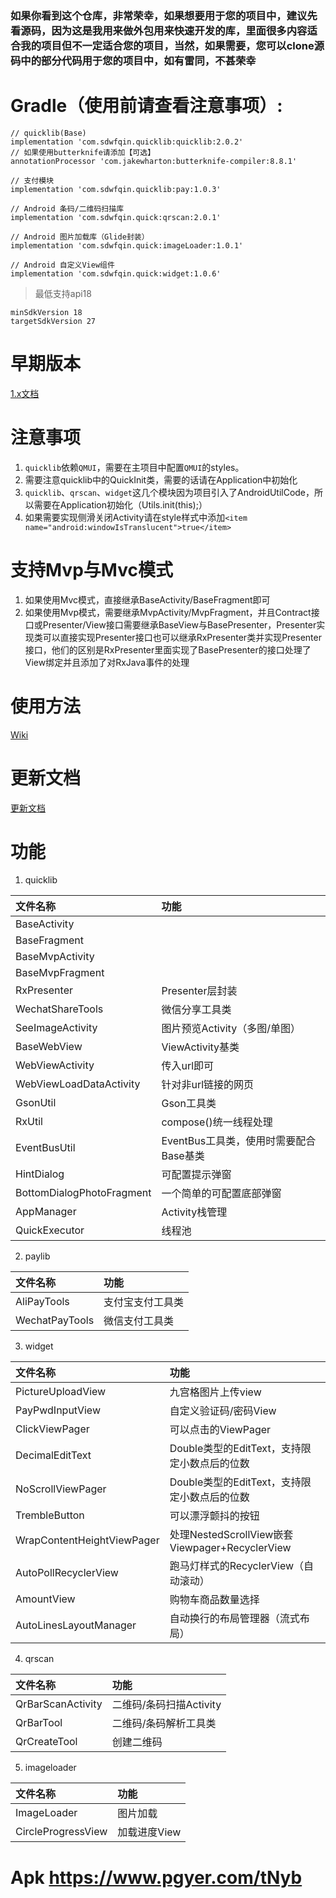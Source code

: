 ### 如果你看到这个仓库，非常荣幸，如果想要用于您的项目中，建议先看源码，因为这是我用来做外包用来快速开发的库，里面很多内容适合我的项目但不一定适合您的项目，当然，如果需要，您可以clone源码中的部分代码用于您的项目中，如有雷同，不甚荣幸

# Gradle（使用前请查看注意事项）:

    // quicklib(Base)
    implementation 'com.sdwfqin.quicklib:quicklib:2.0.2'
    // 如果使用butterknife请添加【可选】
    annotationProcessor 'com.jakewharton:butterknife-compiler:8.8.1'
    
    // 支付模块
    implementation 'com.sdwfqin.quicklib:pay:1.0.3'
    
    // Android 条码/二维码扫描库
    implementation 'com.sdwfqin.quick:qrscan:2.0.1'
    
    // Android 图片加载库（Glide封装）
    implementation 'com.sdwfqin.quick:imageLoader:1.0.1'
    
    // Android 自定义View组件
    implementation 'com.sdwfqin.quick:widget:1.0.6'
    

> 最低支持api18

    minSdkVersion 18
    targetSdkVersion 27
    
# 早期版本

[1.x文档](/docs/README_1_x.md)

# 注意事项

1. `quicklib`依赖`QMUI`，需要在主项目中配置`QMUI`的styles。
2. 需要注意quicklib中的QuickInit类，需要的话请在Application中初始化
3. `quicklib`、`qrscan`、`widget`这几个模块因为项目引入了AndroidUtilCode，所以需要在Application初始化（Utils.init(this);）
4. 如果需要实现侧滑关闭Activity请在style样式中添加`<item name="android:windowIsTranslucent">true</item>`

# 支持Mvp与Mvc模式

1. 如果使用Mvc模式，直接继承BaseActivity/BaseFragment即可
2. 如果使用Mvp模式，需要继承MvpActivity/MvpFragment，并且Contract接口或Presenter/View接口需要继承BaseView与BasePresenter<T extends BaseView>，Presenter实现类可以直接实现Presenter接口也可以继承RxPresenter<T extends BaseView>类并实现Presenter接口，他们的区别是RxPresenter里面实现了BasePresenter的接口处理了View绑定并且添加了对RxJava事件的处理

# 使用方法

[Wiki](https://github.com/sdwfqin/AndroidQuick/wiki)

# 更新文档

[更新文档](/docs/update.md)

# 功能

1. quicklib

| 文件名称 | 功能 |
| :-------- | :--------|
| BaseActivity |  |
| BaseFragment |  |
| BaseMvpActivity |  |
| BaseMvpFragment |  |
| RxPresenter | Presenter层封装 |
| WechatShareTools | 微信分享工具类 |
| SeeImageActivity | 图片预览Activity（多图/单图） |
| BaseWebView | ViewActivity基类 |
| WebViewActivity | 传入url即可 |
| WebViewLoadDataActivity | 针对非url链接的网页 |
| GsonUtil | Gson工具类 |
| RxUtil | compose()统一线程处理 |
| EventBusUtil | EventBus工具类，使用时需要配合Base基类 |
| HintDialog | 可配置提示弹窗 |
| BottomDialogPhotoFragment | 一个简单的可配置底部弹窗 |
| AppManager | Activity栈管理 |
| QuickExecutor | 线程池 |

2. paylib

| 文件名称 | 功能 |
| :-------- | :--------|
| AliPayTools | 支付宝支付工具类 |
| WechatPayTools | 微信支付工具类 |

3. widget

| 文件名称 | 功能 |
| :-------- | :--------|
| PictureUploadView | 九宫格图片上传view |
| PayPwdInputView | 自定义验证码/密码View |
| ClickViewPager | 可以点击的ViewPager |
| DecimalEditText | Double类型的EditText，支持限定小数点后的位数 |
| NoScrollViewPager | Double类型的EditText，支持限定小数点后的位数 |
| TrembleButton | 可以漂浮颤抖的按钮 |
| WrapContentHeightViewPager | 处理NestedScrollView嵌套Viewpager+RecyclerView |
| AutoPollRecyclerView | 跑马灯样式的RecyclerView（自动滚动） |
| AmountView | 购物车商品数量选择 |
| AutoLinesLayoutManager | 自动换行的布局管理器（流式布局） |

4. qrscan

| 文件名称 | 功能 |
| :-------- | :--------|
| QrBarScanActivity | 二维码/条码扫描Activity |
| QrBarTool | 二维码/条码解析工具类 |
| QrCreateTool | 创建二维码 |

5. imageloader

| 文件名称 | 功能 |
| :-------- | :--------|
| ImageLoader | 图片加载 |
| CircleProgressView | 加载进度View |

# Apk https://www.pgyer.com/tNyb
